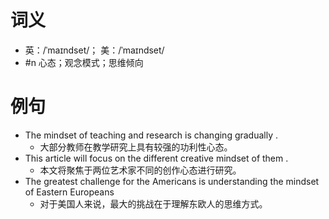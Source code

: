 # 词义
- 英：/ˈmaɪndset/； 美：/ˈmaɪndset/
- #n 心态；观念模式；思维倾向
# 例句
- The mindset of teaching and research is changing gradually .
	- 大部分教师在教学研究上具有较强的功利性心态。
- This article will focus on the different creative mindset of them .
	- 本文将聚焦于两位艺术家不同的创作心态进行研究。
- The greatest challenge for the Americans is understanding the mindset of Eastern Europeans
	- 对于美国人来说，最大的挑战在于理解东欧人的思维方式。
